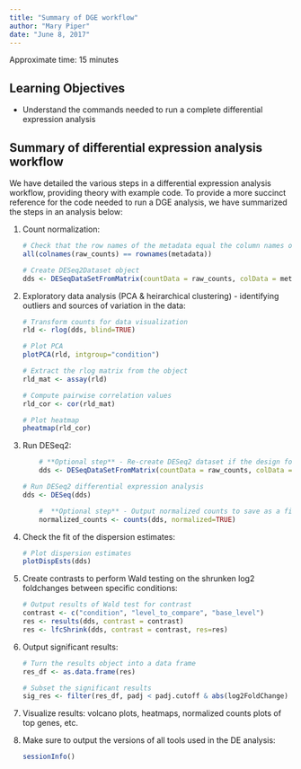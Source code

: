 ```yaml
---
title: "Summary of DGE workflow"
author: "Mary Piper"
date: "June 8, 2017"
---
```


Approximate time: 15 minutes

## Learning Objectives 

* Understand the commands needed to run a complete differential expression analysis

## Summary of differential expression analysis workflow

We have detailed the various steps in a differential expression analysis workflow, providing theory with example code. To provide a more succinct reference for the code needed to run a DGE analysis, we have summarized the steps in an analysis below:

1. Count normalization:
	
	```r
	# Check that the row names of the metadata equal the column names of the **raw counts** data
	all(colnames(raw_counts) == rownames(metadata))
	
	# Create DESeq2Dataset object
	dds <- DESeqDataSetFromMatrix(countData = raw_counts, colData = metadata, design = ~ condition)
	```
	
2. Exploratory data analysis (PCA & heirarchical clustering) - identifying outliers and sources of variation in the data:
	
	```r
	# Transform counts for data visualization
	rld <- rlog(dds, blind=TRUE)
	
	# Plot PCA 
	plotPCA(rld, intgroup="condition")
	
	# Extract the rlog matrix from the object
	rld_mat <- assay(rld)
	
	# Compute pairwise correlation values
	rld_cor <- cor(rld_mat)
	
	# Plot heatmap
	pheatmap(rld_cor)
	```
	
3. Run DESeq2:

	```r
		# **Optional step** - Re-create DESeq2 dataset if the design formula has changed after QC analysis in include other sources of variation
		dds <- DESeqDataSetFromMatrix(countData = raw_counts, colData = metadata, design = ~ condition)
	
	# Run DESeq2 differential expression analysis
	dds <- DESeq(dds)
	
		#  **Optional step** - Output normalized counts to save as a file to access outside RStudio
		normalized_counts <- counts(dds, normalized=TRUE)
	```
	
4. Check the fit of the dispersion estimates:
	
	```r
	# Plot dispersion estimates
	plotDispEsts(dds)
	``` 

5. Create contrasts to perform Wald testing on the shrunken log2 foldchanges between specific conditions:

	```r
	# Output results of Wald test for contrast
	contrast <- c("condition", "level_to_compare", "base_level")
	res <- results(dds, contrast = contrast)
	res <- lfcShrink(dds, contrast = contrast, res=res)
	```

6. Output significant results:

	```r
	# Turn the results object into a data frame
	res_df <- as.data.frame(res)
	
	# Subset the significant results
	sig_res <- filter(res_df, padj < padj.cutoff & abs(log2FoldChange) > lfc.cutoff)
	```

7. Visualize results: volcano plots, heatmaps, normalized counts plots of top genes, etc.

8. Make sure to output the versions of all tools used in the DE analysis:

	```r
	sessionInfo()
	```
